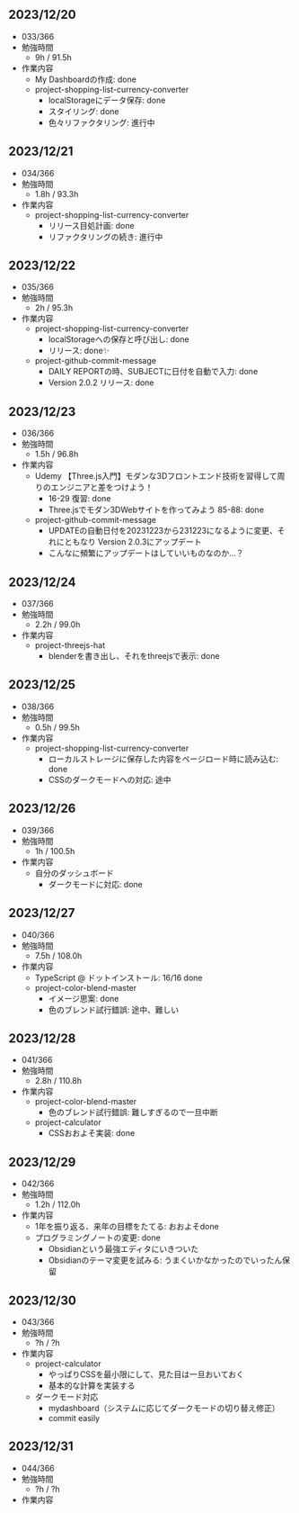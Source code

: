 ## 2023/12/20
- 033/366
- 勉強時間
  - 9h / 91.5h
- 作業内容
  - My Dashboardの作成: done
  - project-shopping-list-currency-converter
    - localStorageにデータ保存: done
    - スタイリング: done
    - 色々リファクタリング: 進行中

## 2023/12/21
- 034/366
- 勉強時間
  - 1.8h / 93.3h
- 作業内容
  - project-shopping-list-currency-converter
    - リリース目処計画: done
    - リファクタリングの続き: 進行中

## 2023/12/22
- 035/366
- 勉強時間
  - 2h / 95.3h
- 作業内容
  - project-shopping-list-currency-converter
    - localStorageへの保存と呼び出し: done
    - リリース: done✨
  - project-github-commit-message
    - DAILY REPORTの時、SUBJECTに日付を自動で入力: done
    - Version 2.0.2 リリース: done


## 2023/12/23
- 036/366
- 勉強時間
  - 1.5h / 96.8h
- 作業内容
  - Udemy 【Three.js入門】モダンな3Dフロントエンド技術を習得して周りのエンジニアと差をつけよう！
    - 16-29 復習: done
    - Three.jsでモダン3DWebサイトを作ってみよう 85-88: done
  - project-github-commit-message
    - UPDATEの自動日付を20231223から231223になるように変更、それにともなり Version 2.0.3にアップデート
    - こんなに頻繁にアップデートはしていいものなのか...？


## 2023/12/24
- 037/366
- 勉強時間
  - 2.2h / 99.0h
- 作業内容
  - project-threejs-hat
    - blenderを書き出し、それをthreejsで表示: done


## 2023/12/25
- 038/366
- 勉強時間
  - 0.5h / 99.5h
- 作業内容
  - project-shopping-list-currency-converter
    - ローカルストレージに保存した内容をページロード時に読み込む: done
    - CSSのダークモードへの対応: 途中

## 2023/12/26
- 039/366
- 勉強時間
  - 1h / 100.5h
- 作業内容
  - 自分のダッシュボード
    - ダークモードに対応: done

## 2023/12/27
- 040/366
- 勉強時間
  - 7.5h / 108.0h
- 作業内容
  - TypeScript @ ドットインストール: 16/16 done
  - project-color-blend-master
    - イメージ思案: done
    - 色のブレンド試行錯誤: 途中、難しい


## 2023/12/28
- 041/366
- 勉強時間
  - 2.8h / 110.8h
- 作業内容
  - project-color-blend-master
    - 色のブレンド試行錯誤: 難しすぎるので一旦中断
  - project-calculator
    - CSSおおよそ実装: done


## 2023/12/29
- 042/366
- 勉強時間
  - 1.2h / 112.0h
- 作業内容
  - 1年を振り返る、来年の目標をたてる: おおよそdone
  - プログラミングノートの変更: done
    - Obsidianという最強エディタにいきついた
    - Obsidianのテーマ変更を試みる: うまくいかなかったのでいったん保留


## 2023/12/30
- 043/366
- 勉強時間
  - ?h / ?h
- 作業内容
  - project-calculator
    - やっぱりCSSを最小限にして、見た目は一旦おいておく
    - 基本的な計算を実装する
  - ダークモード対応
    - mydashboard（システムに応じてダークモードの切り替え修正）
    - commit easily


## 2023/12/31
- 044/366
- 勉強時間
  - ?h / ?h
- 作業内容


